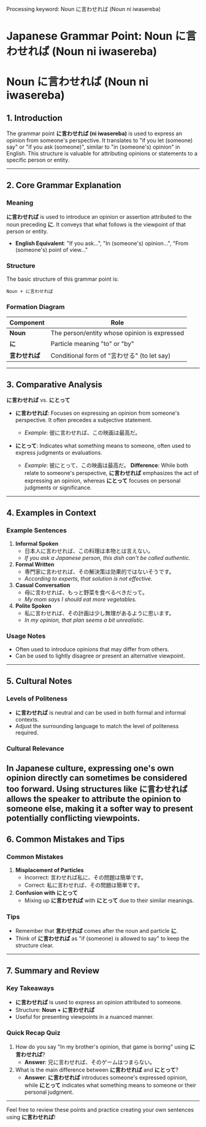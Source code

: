 Processing keyword: Noun に言わせれば (Noun ni iwasereba)
# Japanese Grammar Point: Noun に言わせれば (Noun ni iwasereba)
# Noun に言わせれば (Noun ni iwasereba)
## 1. Introduction
The grammar point **に言わせれば (ni iwasereba)** is used to express an opinion from someone's perspective. It translates to "if you let (someone) say" or "if you ask (someone)", similar to "in (someone's) opinion" in English. This structure is valuable for attributing opinions or statements to a specific person or entity.

---
## 2. Core Grammar Explanation
### Meaning
**に言わせれば** is used to introduce an opinion or assertion attributed to the noun preceding **に**. It conveys that what follows is the viewpoint of that person or entity.
- **English Equivalent**: "If you ask...", "In (someone's) opinion...", "From (someone's) point of view..."
### Structure
The basic structure of this grammar point is:
```
Noun + に言わせれば
```
### Formation Diagram
| Component        | Role                                         |
|------------------|----------------------------------------------|
| **Noun**         | The person/entity whose opinion is expressed |
| **に**           | Particle meaning "to" or "by"                |
| **言わせれば**    | Conditional form of "言わせる" (to let say)  |
---
## 3. Comparative Analysis
**に言わせれば** vs. **にとって**
- **に言わせれば**: Focuses on expressing an opinion from someone's perspective. It often precedes a subjective statement.
  - *Example*: 彼に言わせれば、この映画は最高だ。
  
- **にとって**: Indicates what something means to someone, often used to express judgments or evaluations.
  - *Example*: 彼にとって、この映画は最高だ。
**Difference**: While both relate to someone's perspective, **に言わせれば** emphasizes the act of expressing an opinion, whereas **にとって** focuses on personal judgments or significance.
---
## 4. Examples in Context
### Example Sentences
1. **Informal Spoken**
   - 日本人に言わせれば、この料理は本物とは言えない。
   - *If you ask a Japanese person, this dish can't be called authentic.*
2. **Formal Written**
   - 専門家に言わせれば、その解決策は効果的ではないそうです。
   - *According to experts, that solution is not effective.*
3. **Casual Conversation**
   - 母に言わせれば、もっと野菜を食べるべきだって。
   - *My mom says I should eat more vegetables.*
4. **Polite Spoken**
   - 私に言わせれば、その計画は少し無理があるように思います。
   - *In my opinion, that plan seems a bit unrealistic.*
### Usage Notes
- Often used to introduce opinions that may differ from others.
- Can be used to lightly disagree or present an alternative viewpoint.
---
## 5. Cultural Notes
### Levels of Politeness
- **に言わせれば** is neutral and can be used in both formal and informal contexts.
- Adjust the surrounding language to match the level of politeness required.
### Cultural Relevance
In Japanese culture, expressing one's own opinion directly can sometimes be considered too forward. Using structures like **に言わせれば** allows the speaker to attribute the opinion to someone else, making it a softer way to present potentially conflicting viewpoints.
---
## 6. Common Mistakes and Tips
### Common Mistakes
1. **Misplacement of Particles**
   - Incorrect: 言わせれば私に、その問題は簡単です。
   - Correct: 私に言わせれば、その問題は簡単です。
2. **Confusion with **にとって****
   - Mixing up **に言わせれば** with **にとって** due to their similar meanings.
### Tips
- Remember that **言わせれば** comes after the noun and particle **に**.
- Think of **に言わせれば** as "if (someone) is allowed to say" to keep the structure clear.
---
## 7. Summary and Review
### Key Takeaways
- **に言わせれば** is used to express an opinion attributed to someone.
- Structure: **Noun + に言わせれば**
- Useful for presenting viewpoints in a nuanced manner.
### Quick Recap Quiz
1. How do you say "In my brother's opinion, that game is boring" using **に言わせれば**?
   - **Answer**: 兄に言わせれば、そのゲームはつまらない。
2. What is the main difference between **に言わせれば** and **にとって**?
   - **Answer**: **に言わせれば** introduces someone's expressed opinion, while **にとって** indicates what something means to someone or their personal judgment.
---
Feel free to review these points and practice creating your own sentences using **に言わせれば**!
